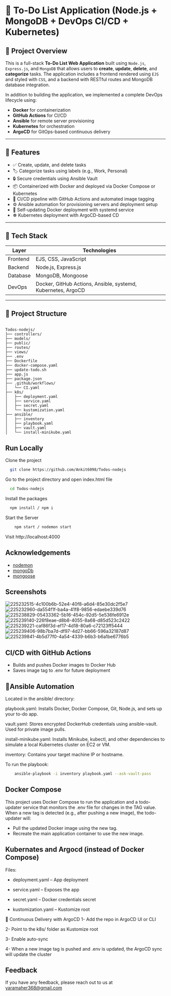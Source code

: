 # 📝 To-Do List Application (Node.js + MongoDB + DevOps CI/CD + Kubernetes)

## 📌 Project Overview

This is a full-stack **To-Do List Web Application** built using `Node.js`, `Express.js`, and `MongoDB` that allows users to **create**, **update**, **delete**, and **categorize** tasks. The application includes a frontend rendered using `EJS` and styled with `CSS`, and a backend with RESTful routes and MongoDB database integration.

In addition to building the application, we implemented a complete DevOps lifecycle using:

- **Docker** for containerization
- **GitHub Actions** for CI/CD
- **Ansible** for remote server provisioning
- **Kubernetes** for orchestration
- **ArgoCD** for GitOps-based continuous delivery

---

## 🚀 Features

- ✅ Create, update, and delete tasks
- 🏷️ Categorize tasks using labels (e.g., Work, Personal)
- 🔒 Secure credentials using Ansible Vault
- 📦 Containerized with Docker and deployed via Docker Compose or Kubernetes
- 🔄 CI/CD pipeline with GitHub Actions and automated image tagging
- ⚙️ Ansible automation for provisioning servers and deployment setup
- 🧠 Self-updating Docker deployment with systemd service
- ☸️ Kubernetes deployment with ArgoCD-based CD

---

## 🧰 Tech Stack

| Layer       | Technologies |
|-------------|--------------|
| Frontend    | EJS, CSS, JavaScript |
| Backend     | Node.js, Express.js |
| Database    | MongoDB, Mongoose |
| DevOps      | Docker, GitHub Actions, Ansible, systemd, Kubernetes, ArgoCD |

---

## 📂 Project Structure
```

Todos-nodejs/
├── controllers/
├── models/
├── public/
├── routes/
├── views/
├── .env
├── Dockerfile
├── docker-compose.yaml
├── update-todo.sh
├── app.js
├── package.json
├── .github/workflows/
│   └── CI.yaml
├── k8s/
│   ├── deployment.yaml
│   ├── service.yaml
│   ├── secret.yaml
│   └── kustomization.yaml
├── ansible/
│   ├── inventory
│   ├── playbook.yaml
│   ├── vault.yaml
│   └── install-minikube.yaml

```

## Run Locally

Clone the project

```bash
  git clone https://github.com/Ankit6098/Todos-nodejs
```

Go to the project directory and open index.html file

```bash
  cd Todos-nodejs
```

Install the packages

```bash
  npm install / npm i
```

Start the Server

```bash
    npm start / nodemon start
```
Visit http://localhost:4000

## Acknowledgements

 - [nodemon](https://nodemon.io/)
 - [mongoDb](https://www.mongodb.com/)
 - [mongoose](https://mongoosejs.com/)


## Screenshots

![225232515-4c100b6b-52e4-40f8-a6d4-85e30dc2f5e7](https://github.com/Ankit6098/Todos-nodejs/assets/92246613/487f548f-7ca6-4183-9443-c88c9f79c3f0)
![225232960-da554f1f-ba4a-41f8-9856-edaebe339d76](https://github.com/Ankit6098/Todos-nodejs/assets/92246613/25515d2e-1d72-498d-8044-59a01c6b9127)
![225238829-05433362-5b16-454c-92d5-5e536fe6912e](https://github.com/Ankit6098/Todos-nodejs/assets/92246613/316d15ca-1fe8-4581-80b1-fc316340bba6)
![225239140-226f8eae-d8b8-4055-8a68-d85d523c2422](https://github.com/Ankit6098/Todos-nodejs/assets/92246613/44a0c418-449e-446f-8a8e-3c4e14fca8bf)
![225239221-caf86f3d-ef17-4d18-80a6-c72123ff5444](https://github.com/Ankit6098/Todos-nodejs/assets/92246613/2ee90ab0-95d4-44f4-80ac-b17b088ac1ce)
![225239406-98b7ba7d-df97-4d27-bb66-596a32187d87](https://github.com/Ankit6098/Todos-nodejs/assets/92246613/960ff353-1ce9-4ef8-94e4-10af09184fd2)
![225239841-4b5d77f0-4a54-4339-b6b3-b6a1be6776b5](https://github.com/Ankit6098/Todos-nodejs/assets/92246613/f5ffc3b8-480f-4d11-9a0b-c469e3c17e8e)


## CI/CD with GitHub Actions

- Builds and pushes Docker images to Docker Hub
- Saves image tag to .env for future deployment

## 🤖Ansible Automation
Located in the ansible/ directory:

playbook.yaml:
Installs Docker, Docker Compose, Git, Node.js, and sets up your to-do app.

vault.yaml:
Stores encrypted DockerHub credentials using ansible-vault. Used for private image pulls.

install-minikube.yaml:
Installs Minikube, kubectl, and other dependencies to simulate a local Kubernetes cluster on EC2 or VM.

inventory:
Contains your target machine IP or hostname.

To run the playbook:
```bash
    ansible-playbook -i inventory playbook.yaml --ask-vault-pass
```

## Docker Compose 
This project uses Docker Compose to run the application and a todo-updater service that monitors the .env file for changes in the TAG value. When a new tag is detected (e.g., after pushing a new image), the todo-updater will:

- Pull the updated Docker image using the new tag.
- Recreate the main application container to use the new image.

## Kubernates and Argocd (instead of Docker Compose)
Files:
- deployment.yaml – App deployment

- service.yaml – Exposes the app

- secret.yaml – Docker credentials secret

- kustomization.yaml – Kustomize root

🚢 Continuous Delivery with ArgoCD
1- Add the repo in ArgoCD UI or CLI

2- Point to the k8s/ folder as Kustomize root

3- Enable auto-sync

4- When a new image tag is pushed and .env is updated, the ArgoCD sync will update the cluster







## Feedback

If you have any feedback, please reach out to us at yaramaher368@gmail.com


